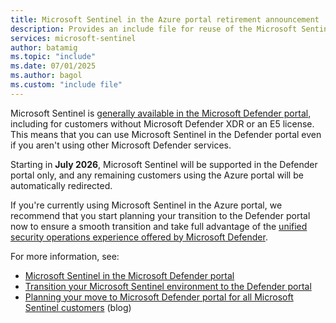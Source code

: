 ```yaml
---
title: Microsoft Sentinel in the Azure portal retirement announcement
description: Provides an include file for reuse of the Microsoft Sentinel in the Azure portal retirement announcement.  
services: microsoft-sentinel
author: batamig
ms.topic: "include"
ms.date: 07/01/2025
ms.author: bagol
ms.custom: "include file"
---
```



Microsoft Sentinel is [generally available in the Microsoft Defender portal](../microsoft-sentinel-defender-portal.md), including for customers without Microsoft Defender XDR or an E5 license. This means that you can use Microsoft Sentinel in the Defender portal even if you aren't using other Microsoft Defender services.

Starting in **July 2026**, Microsoft Sentinel will be supported in the Defender portal only, and any remaining customers using the Azure portal will be automatically redirected.

If you're currently using Microsoft Sentinel in the Azure portal, we recommend that you start planning your transition to the Defender portal now to ensure a smooth transition and take full advantage of the [unified security operations experience offered by Microsoft Defender](/unified-secops-platform/overview-unified-security).

For more information, see:

- [Microsoft Sentinel in the Microsoft Defender portal](../microsoft-sentinel-defender-portal.md)
- [Transition your Microsoft Sentinel environment to the Defender portal](../move-to-defender.md)
- [Planning your move to Microsoft Defender portal for all Microsoft Sentinel customers](https://techcommunity.microsoft.com/blog/microsoft-security-blog/planning-your-move-to-microsoft-defender-portal-for-all-microsoft-sentinel-custo/4428613) (blog)
